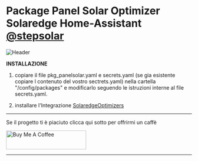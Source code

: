 # Package Panel Solar Optimizer Solaredge Home-Assistant [@stepsolar](https://github.com/stepsolar/) <!-- omit in toc -->

![Header](https://github.com/stepsolar/hassio-package-panel-solar/blob/main/doc/panelsolar_new.png)

**INSTALLAZIONE**

1. copiare il file pkg_panelsolar.yaml e secrets.yaml (se gia esistente copiare l contenuto del vostro sectrets.yaml) nella cartella "/config/packages" e modificarlo seguendo le istruzioni interne al file secrets.yaml.

2. installare l'Integrazione [SolaredgeOptimizers](https://github.com/ProudElm/solaredgeoptimizers) <!-- omit in toc -->

____________________________________

Se il progetto ti è piaciuto clicca qui sotto per offrirmi un caffè

<a href="https://www.buymeacoffee.com/stepsolar" target="_blank"><img src="https://cdn.buymeacoffee.com/buttons/arial-black.png" alt="Buy Me A Coffee" style="height: 51px !important;width: 217px !important;" ></a>

------------------------------------
